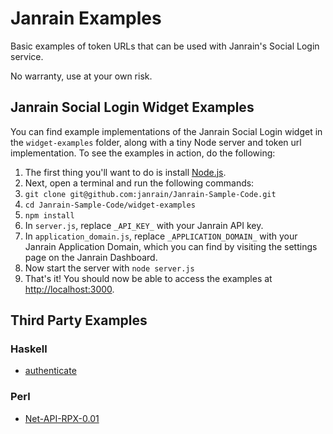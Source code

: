 # Janrain Examples
Basic examples of token URLs that can be used with Janrain's Social Login
service.

No warranty, use at your own risk.

## Janrain Social Login Widget Examples
You can find example implementations of the Janrain Social Login widget in the
`widget-examples` folder, along with a tiny Node server and token url
implementation. To see the examples in action, do the following:

1. The first thing you'll want to do is install [Node.js](https://nodejs.org/).
1. Next, open a terminal and run the following commands:
1. `git clone git@github.com:janrain/Janrain-Sample-Code.git`
1. `cd Janrain-Sample-Code/widget-examples`
1. `npm install`
1. In `server.js`, replace `_API_KEY_` with your Janrain API key.
1. In `application_domain.js`, replace `_APPLICATION_DOMAIN_` with your Janrain
   Application Domain, which you can find by visiting the settings page on the
   Janrain Dashboard.
1. Now start the server with `node server.js`
1. That's it! You should now be able to access the examples at
   [http://localhost:3000](http://localhost:3000).

## Third Party Examples
### Haskell
* [authenticate](http://hackage.haskell.org/cgi-bin/hackage-scripts/package/authenticate)


### Perl
* [Net-API-RPX-0.01](http://search.cpan.org/~konobi/Net-API-RPX-0.01/)
